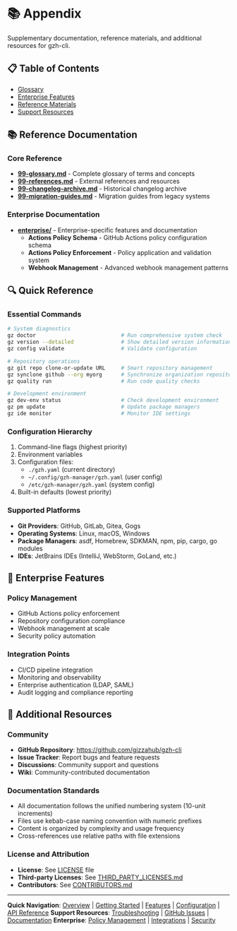 # 📚 Appendix

Supplementary documentation, reference materials, and additional resources for gzh-cli.

## 📋 Table of Contents

- [Glossary](#glossary)
- [Enterprise Features](#enterprise-features)
- [Reference Materials](#reference-materials)
- [Support Resources](#support-resources)

## 📚 Reference Documentation

### Core Reference
- **[99-glossary.md](99-glossary.md)** - Complete glossary of terms and concepts
- **[99-references.md](99-references.md)** - External references and resources
- **[99-changelog-archive.md](99-changelog-archive.md)** - Historical changelog archive
- **[99-migration-guides.md](99-migration-guides.md)** - Migration guides from legacy systems

### Enterprise Documentation
- **[enterprise/](enterprise/)** - Enterprise-specific features and documentation
  - **Actions Policy Schema** - GitHub Actions policy configuration schema
  - **Actions Policy Enforcement** - Policy application and validation system
  - **Webhook Management** - Advanced webhook management patterns

## 🔍 Quick Reference

### Essential Commands
```bash
# System diagnostics
gz doctor                           # Run comprehensive system check
gz version --detailed               # Show detailed version information
gz config validate                  # Validate configuration

# Repository operations
gz git repo clone-or-update URL     # Smart repository management
gz synclone github --org myorg      # Synchronize organization repositories
gz quality run                      # Run code quality checks

# Development environment
gz dev-env status                   # Check development environment
gz pm update                        # Update package managers
gz ide monitor                      # Monitor IDE settings
```

### Configuration Hierarchy
1. Command-line flags (highest priority)
2. Environment variables
3. Configuration files:
   - `./gzh.yaml` (current directory)
   - `~/.config/gzh-manager/gzh.yaml` (user config)
   - `/etc/gzh-manager/gzh.yaml` (system config)
4. Built-in defaults (lowest priority)

### Supported Platforms
- **Git Providers**: GitHub, GitLab, Gitea, Gogs
- **Operating Systems**: Linux, macOS, Windows
- **Package Managers**: asdf, Homebrew, SDKMAN, npm, pip, cargo, go modules
- **IDEs**: JetBrains IDEs (IntelliJ, WebStorm, GoLand, etc.)

## 🏢 Enterprise Features

### Policy Management
- GitHub Actions policy enforcement
- Repository configuration compliance
- Webhook management at scale
- Security policy automation

### Integration Points
- CI/CD pipeline integration
- Monitoring and observability
- Enterprise authentication (LDAP, SAML)
- Audit logging and compliance reporting

## 📖 Additional Resources

### Community
- **GitHub Repository**: https://github.com/gizzahub/gzh-cli
- **Issue Tracker**: Report bugs and feature requests
- **Discussions**: Community support and questions
- **Wiki**: Community-contributed documentation

### Documentation Standards
- All documentation follows the unified numbering system (10-unit increments)
- Files use kebab-case naming convention with numeric prefixes
- Content is organized by complexity and usage frequency
- Cross-references use relative paths with file extensions

### License and Attribution
- **License**: See [LICENSE](../../LICENSE) file
- **Third-party Licenses**: See [THIRD_PARTY_LICENSES.md](99-third-party-licenses.md)
- **Contributors**: See [CONTRIBUTORS.md](99-contributors.md)

---

**Quick Navigation**: [Overview](../00-overview/) | [Getting Started](../10-getting-started/) | [Features](../30-features/) | [Configuration](../40-configuration/) | [API Reference](../50-api-reference/)
**Support Resources**: [Troubleshooting](../90-maintenance/90-troubleshooting.md) | [GitHub Issues](https://github.com/gizzahub/gzh-cli/issues) | [Documentation](../00-overview/00-index.md)
**Enterprise**: [Policy Management](enterprise/) | [Integrations](../80-integrations/) | [Security](99-security-compliance.md)
